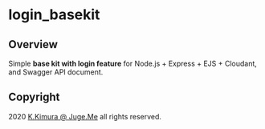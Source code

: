 # login_basekit

## Overview

Simple **base kit with login feature** for Node.js + Express + EJS + Cloudant, and Swagger API document.


## Copyright

2020 [K.Kimura @ Juge.Me](https://github.com/dotnsf) all rights reserved.
